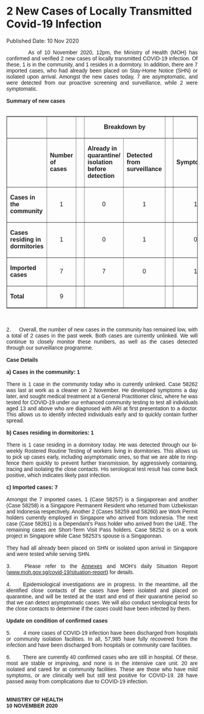 <html>
    <meta http-equiv="Content-Type" content="text/html; charset=utf-8"/>
    <meta charset="utf-8"/>
    <title>2 New Cases of Locally Transmitted Covid-19 Infection</title>
    <body><h1>2 New Cases of Locally Transmitted Covid-19 Infection</h1>
    <p>Published Date: 10 Nov 2020</p> <p style="text-align: justify;"><span style="font-family: Arial;"><span style="font-size: 14px;">&nbsp; &nbsp; &nbsp; &nbsp; As of 10 November 2020, 12pm, the Ministry of Health (MOH) has confirmed and verified 2 new cases of locally transmitted COVID-19 infection. Of these, 1 is in the community, and 1 resides in a dormitory. In addition, there are 7 imported cases, who had already been placed on Stay-Home Notice (SHN) or isolated upon arrival. Amongst the new cases today, 7 are asymptomatic, and were detected from our proactive screening and surveillance, while 2 were symptomatic.&nbsp;&nbsp;<br><br><strong>Summary of new cases<br></strong><br></span></span></p><table border="1" cellspacing="0" cellpadding="0" width="605"> <tbody><tr> <td width="129"> <p align="right"><span style="font-family: Arial;">&nbsp;</span></p> </td> <td width="60"> <p><span style="font-family: Arial;">&nbsp;</span></p> </td> <td width="16" valign="top"> <p><span style="font-family: Arial;">&nbsp;</span></p> </td> <td width="192" colspan="2"> <p align="center"><span style="font-family: Arial;"><strong>Breakdown by</strong></span></p> </td> <td width="16" valign="top"> <p><span style="font-family: Arial;">&nbsp;</span></p> </td> <td width="192" colspan="2"> <p align="center"><span style="font-family: Arial;"><strong>Breakdown by</strong></span></p> </td> </tr> <tr> <td width="129"> <p align="right"><span style="font-family: Arial;">&nbsp;</span></p> </td> <td width="60"> <p><span style="font-family: Arial;"><strong>Number of cases</strong></span></p> </td> <td width="16" valign="top"> <p><span style="font-family: Arial;">&nbsp;</span></p> </td> <td width="96"> <p><span style="font-family: Arial;"><strong>Already in quarantine/ isolation before detection</strong></span></p> </td> <td width="96"> <p><span style="font-family: Arial;"><strong>Detected from surveillance</strong></span></p> </td> <td width="16" valign="top"> <p><span style="font-family: Arial;">&nbsp;</span></p> </td> <td width="96"> <p><span style="font-family: Arial;"><strong>Symptomatic</strong></span></p> </td> <td width="96"> <p><span style="font-family: Arial;"><strong>Asymptomatic</strong></span></p> </td> </tr> <tr> <td width="129"> <p><span style="font-family: Arial;"><strong>Cases in the community</strong></span></p> </td> <td width="60"> <p align="center"><span style="font-family: Arial;">1</span></p> </td> <td width="16" valign="top"> <p align="center"><span style="font-family: Arial;">&nbsp;</span></p> </td> <td width="96"> <p align="center"><span style="font-family: Arial;">0</span></p> </td> <td width="96"> <p align="center"><span style="font-family: Arial;">1</span></p> </td> <td width="16" valign="top"> <p align="center"><span style="font-family: Arial;">&nbsp;</span></p> </td> <td width="96"> <p align="center"><span style="font-family: Arial;">1</span></p> </td> <td width="96"> <p align="center"><span style="font-family: Arial;">0</span></p> </td> </tr> <tr> <td width="129"> <p><span style="font-family: Arial;"><strong>Cases residing in dormitories</strong></span></p> </td> <td width="60"> <p align="center"><span style="font-family: Arial;">1</span></p> </td> <td width="16" valign="top"> <p align="center"><span style="font-family: Arial;">&nbsp;</span></p> </td> <td width="96"> <p align="center"><span style="font-family: Arial;">0</span></p> </td> <td width="96"> <p align="center"><span style="font-family: Arial;">1</span></p> </td> <td width="16" valign="top"> <p align="center"><span style="font-family: Arial;">&nbsp;</span></p> </td> <td width="96"> <p align="center"><span style="font-family: Arial;">0</span></p> </td> <td width="96"> <p align="center"><span style="font-family: Arial;">1</span></p> </td> </tr> <tr> <td width="129"> <p><span style="font-family: Arial;"><strong>Imported cases</strong></span></p> </td> <td width="60"> <p align="center"><span style="font-family: Arial;">7</span></p> </td> <td width="16" valign="top"> <p align="center"><span style="font-family: Arial;">&nbsp;</span></p> </td> <td width="96"> <p align="center"><span style="font-family: Arial;">7</span></p> </td> <td width="96"> <p align="center"><span style="font-family: Arial;">0</span></p> </td> <td width="16" valign="top"> <p align="center"><span style="font-family: Arial;">&nbsp;</span></p> </td> <td width="96"> <p align="center"><span style="font-family: Arial;">1</span></p> </td> <td width="96"> <p align="center"><span style="font-family: Arial;">6</span></p> </td> </tr> <tr> <td width="129"> <p><span style="font-family: Arial;"><strong>Total</strong></span></p> </td> <td width="60"> <p align="center"><span style="font-family: Arial;">9</span></p> </td> <td width="16" valign="top"> <p align="center"><span style="font-family: Arial;">&nbsp;</span></p> </td> <td width="96"> <p align="center"><span style="font-family: Arial;">&nbsp;</span></p> </td> <td width="96"> <p align="center"><span style="font-family: Arial;">&nbsp;</span></p> </td> <td width="16" valign="top"> <p align="center"><span style="font-family: Arial;">&nbsp;</span></p> </td> <td width="96"> <p align="center"><span style="font-family: Arial;">&nbsp;</span></p> </td> <td width="96"> <p align="center"><span style="font-family: Arial;">&nbsp;</span></p> </td> </tr> </tbody></table><p style="text-align: justify;"><span style="font-family: Arial;"><span style="font-size: 14px;"><br><br>2.&nbsp; &nbsp; &nbsp;Overall, the number of new cases in the community has remained low, with a total of 2 cases in the past week. Both cases are currently unlinked. We will continue to closely monitor these numbers, as well as the cases detected through our surveillance programme.<br><br><strong>Case Details<br></strong><br><strong>a) Cases in the community: 1<br></strong><br>There is 1 case in the community today who is currently unlinked. Case 58262 was last at work as a cleaner on 2 November. He developed symptoms a day later, and sought medical treatment at a General Practitioner clinic, where he was tested for COVID-19 under our enhanced community testing to test all individuals aged 13 and above who are diagnosed with ARI at first presentation to a doctor. This allows us to identify infected individuals early and to quickly contain further spread.<br><br><strong>b) Cases residing in dormitories: 1<br></strong><br>There is 1 case residing in a dormitory today. He was detected through our bi-weekly Rostered Routine Testing of workers living in dormitories. This allows us to pick up cases early, including asymptomatic ones, so that we are able to ring-fence them quickly to prevent further transmission, by aggressively containing, tracing and isolating the close contacts. His serological test result has come back positive, which indicates likely past infection.<br><br><strong>c) Imported cases: 7<br></strong><br>Amongst the 7 imported cases, 1 (Case 58257) is a Singaporean and another (Case 58258) is a Singapore Permanent Resident who returned from Uzbekistan and Indonesia respectively. Another 2 (Cases 58259 and 58260) are Work Permit holders currently employed in Singapore who arrived from Indonesia. The next case (Case 58261) is a Dependant’s Pass holder who arrived from the UAE. The remaining cases are Short-Term Visit Pass holders. Case 58252 is on a work project in Singapore while Case 58253’s spouse is a Singaporean.&nbsp;<br><br>They had all already been placed on SHN or isolated upon arrival in Singapore and were tested while serving SHN.&nbsp;<br><br>3.&nbsp; &nbsp;Please refer to the <a href="/docs/librariesprovider5/pressroom/press-releases/moh-press-release---annex-a-and-b-(10-nov-2020).pdf?sfvrsn=60c54004_0" title="Annexes">Annexes</a>&nbsp;and MOH’s daily Situation Report (<a href="http://www.moh.gov.sg/covid-19/situation-report/" title="" class="" target="">www.moh.gov.sg/covid-19/situation-report</a>) for details.&nbsp;<br><br>4.&nbsp; &nbsp; &nbsp;Epidemiological investigations are in progress. In the meantime, all the identified close contacts of the cases have been isolated and placed on quarantine, and will be tested at the start and end of their quarantine period so that we can detect asymptomatic cases. We will also conduct serological tests for the close contacts to determine if the cases could have been infected by them.&nbsp;<br><br><strong>Update on condition of confirmed cases<br></strong><br>5.&nbsp; &nbsp; &nbsp; &nbsp; 4 more cases of COVID-19 infection have been discharged from hospitals or community isolation facilities. In all, 57,985 have fully recovered from the infection and have been discharged from hospitals or community care facilities.&nbsp;<br><br>6.&nbsp; &nbsp; &nbsp; &nbsp;There are currently 40 confirmed cases who are still in hospital. Of these, most are stable or improving, and none is in the intensive care unit. 20 are isolated and cared for at community facilities. These are those who have mild symptoms, or are clinically well but still test positive for COVID-19. 28 have passed away from complications due to COVID-19 infection.&nbsp;<br><br><br><strong>MINISTRY OF HEALTH<br>10 NOVEMBER 2020</strong></span></span></p></body>
</html>